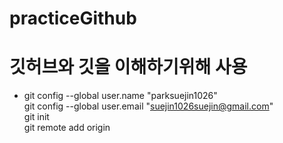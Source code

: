 # practiceGithub
# 깃허브와 깃을 이해하기위해 사용
- git config --global user.name "parksuejin1026"<br>
    git config --global user.email "suejin1026suejin@gmail.com"<br>
    git init<br>
    git remote add origin<br>
